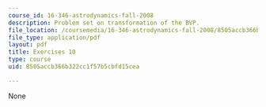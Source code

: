 ```yaml
---
course_id: 16-346-astrodynamics-fall-2008
description: Problem set on transformation of the BVP.
file_location: /coursemedia/16-346-astrodynamics-fall-2008/8505accb366b322cc1f57b5cbfd15cea_ex_10.pdf
file_type: application/pdf
layout: pdf
title: Exercises 10
type: course
uid: 8505accb366b322cc1f57b5cbfd15cea

---
```

None